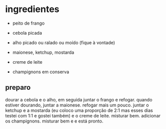 # ingredientes

+ peito de frango
+ cebola picada
+ alho picado ou ralado ou moído (fique à vontade)

+ maionese, ketchup, mostarda
+ creme de leite
+ champignons em conserva



## preparo

dourar a cebola e o alho, em seguida juntar o frango e refogar. quando estiver dourando, juntar a maionese. refogar mais um pouco. juntar o ketchup e a mostarda (eu coloco uma proporção de 2:1 mas esses dias testei com 1:1 e gostei também) e o creme de leite. misturar bem. adicionar os champignons. misturar bem e e está pronto.